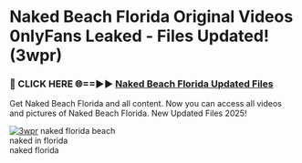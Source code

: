 # Naked Beach Florida Original Videos 0nlyFans Leaked - Files Updated! (3wpr)

<h3>🔴 CLICK HERE 🌐==►► <a href="https://tinyurl.com/up5wt9bj" rel="nofollow">Naked Beach Florida Updated Files</a></h3>

Get Naked Beach Florida and all content. Now you can access all videos and pictures of Naked Beach Florida. New Updated Files 2025!

[![3wpr](https://i.imgur.com/ABiUzMV.gif)](https://tinyurl.com/up5wt9bj)
naked florida beach<br>
naked in florida<br>
naked florida